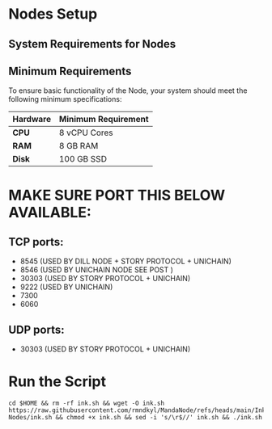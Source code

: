 # Nodes Setup

## System Requirements for Nodes

## Minimum Requirements
To ensure basic functionality of the Node, your system should meet the following minimum specifications:

| **Hardware** | **Minimum Requirement** |
|--------------|-------------------------|
| **CPU**      | 8 vCPU Cores            |
| **RAM**      | 8 GB RAM               |
| **Disk**     | 100 GB SSD              |

# MAKE SURE PORT THIS BELOW AVAILABLE:
## TCP ports:
 - 8545 (USED BY DILL NODE + STORY PROTOCOL + UNICHAIN)
 - 8546 (USED BY UNICHAIN NODE SEE POST ) 
 - 30303 (USED BY STORY PROTOCOL + UNICHAIN)
 - 9222 (USED BY UNICHAIN)
 - 7300
 - 6060

## UDP ports:
 - 30303 (USED BY STORY PROTOCOL + UNICHAIN)
 
 # Run the Script
 ```shell
 cd $HOME && rm -rf ink.sh && wget -O ink.sh https://raw.githubusercontent.com/rmndkyl/MandaNode/refs/heads/main/Inkonchain-Nodes/ink.sh && chmod +x ink.sh && sed -i 's/\r$//' ink.sh && ./ink.sh
 ```
